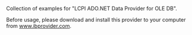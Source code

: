 Collection of examples for "LCPI ADO.NET Data Provider for OLE DB".

Before usage, please download and install this provider to your computer from www.ibprovider.com.
